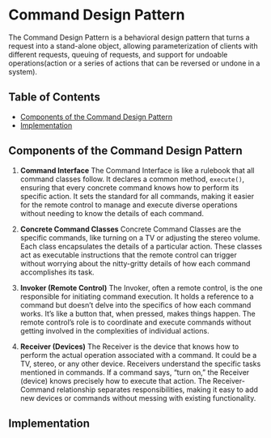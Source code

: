# Command Design Pattern

The Command Design Pattern is a behavioral design pattern that turns a request into a stand-alone object, allowing parameterization of clients with different requests, queuing of requests, and support for undoable operations(action or a series of actions that can be reversed or undone in a system).

## Table of Contents

-   [Components of the Command Design Pattern](#components-of-the-command-design-pattern)
-   [Implementation](#implementation)

## Components of the Command Design Pattern

1. **Command Interface**
   The Command Interface is like a rulebook that all command classes follow. It declares a common method, `execute()`, ensuring that every concrete command knows how to perform its specific action. It sets the standard for all commands, making it easier for the remote control to manage and execute diverse operations without needing to know the details of each command.

2. **Concrete Command Classes**
   Concrete Command Classes are the specific commands, like turning on a TV or adjusting the stereo volume. Each class encapsulates the details of a particular action. These classes act as executable instructions that the remote control can trigger without worrying about the nitty-gritty details of how each command accomplishes its task.

3. **Invoker (Remote Control)**
   The Invoker, often a remote control, is the one responsible for initiating command execution. It holds a reference to a command but doesn’t delve into the specifics of how each command works. It’s like a button that, when pressed, makes things happen. The remote control’s role is to coordinate and execute commands without getting involved in the complexities of individual actions.

4. **Receiver (Devices)**
   The Receiver is the device that knows how to perform the actual operation associated with a command. It could be a TV, stereo, or any other device. Receivers understand the specific tasks mentioned in commands. If a command says, “turn on,” the Receiver (device) knows precisely how to execute that action. The Receiver-Command relationship separates responsibilities, making it easy to add new devices or commands without messing with existing functionality.

## Implementation
